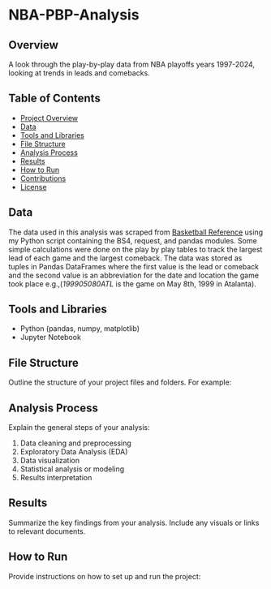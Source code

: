 # NBA-PBP-Analysis 

## Overview
A look through the play-by-play data from NBA playoffs years 1997-2024, looking at trends in leads and comebacks.

## Table of Contents
- [Project Overview](#overview)
- [Data](#data)
- [Tools and Libraries](#tools-and-libraries)
- [File Structure](#file-structure)
- [Analysis Process](#analysis-process)
- [Results](#results)
- [How to Run](#how-to-run)
- [Contributions](#contributions)
- [License](#license)

## Data
The data used in this analysis was scraped from [Basketball Reference](https://www.basketball-reference.com/playoffs/series.html) using my Python script containing the BS4, request, and pandas modules. Some simple calculations were done on the play by play tables to track the largest lead of each game and the largest comeback. The data was stored as tuples in Pandas DataFrames where the first value is the lead or comeback and the second value is an abbreviation for the date and location the game took place e.g.,(*199905080ATL* is the game on May 8th, 1999 in Atalanta).

## Tools and Libraries

- Python (pandas, numpy, matplotlib)
- Jupyter Notebook 

## File Structure
Outline the structure of your project files and folders. For example:

## Analysis Process
Explain the general steps of your analysis:
1. Data cleaning and preprocessing
2. Exploratory Data Analysis (EDA)
3. Data visualization
4. Statistical analysis or modeling
5. Results interpretation

## Results
Summarize the key findings from your analysis. Include any visuals or links to relevant documents.

## How to Run
Provide instructions on how to set up and run the project:
